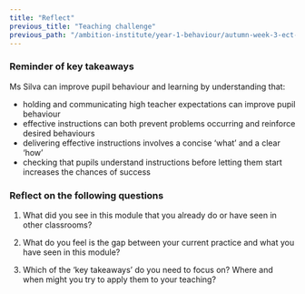 ```yaml
---
title: "Reflect"
previous_title: "Teaching challenge"
previous_path: "/ambition-institute/year-1-behaviour/autumn-week-3-ect-teaching-challenge"
---
```




### Reminder of key takeaways
Ms Silva can improve pupil behaviour and learning by understanding that:
- holding and communicating high teacher expectations can improve pupil behaviour 
- effective instructions can both prevent problems occurring and reinforce desired behaviours 
- delivering effective instructions involves a concise ‘what’ and a clear ‘how’ 
- checking that pupils understand instructions before letting them start increases the chances of success




### Reflect on the following questions

1. What did you see in this module that you already do or have seen in other classrooms?

2. What do you feel is the gap between your current practice and what you have seen in this module?

3. Which of the ‘key takeaways’ do you need to focus on?  Where and when might you try to apply them to your teaching?


